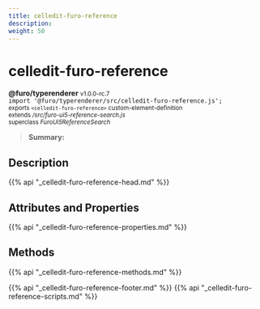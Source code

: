 ```yaml
---
title: celledit-furo-reference
description: 
weight: 50
---
```


# celledit-furo-reference
**@furo/typerenderer** <small>v1.0.0-rc.7</small>
<br>`import '@furo/typerenderer/src/celledit-furo-reference.js';`<small>
<br>exports `<celledit-furo-reference>` custom-element-definition
<br>extends */src/furo-ui5-reference-search.js*
<br>superclass *FuroUi5ReferenceSearch*</small>

> **Summary:** 

## Description



{{% api "_celledit-furo-reference-head.md" %}}

## Attributes and Properties
{{% api "_celledit-furo-reference-properties.md" %}}



## Methods
{{% api "_celledit-furo-reference-methods.md" %}}





{{% api "_celledit-furo-reference-footer.md" %}}
{{% api "_celledit-furo-reference-scripts.md" %}}
